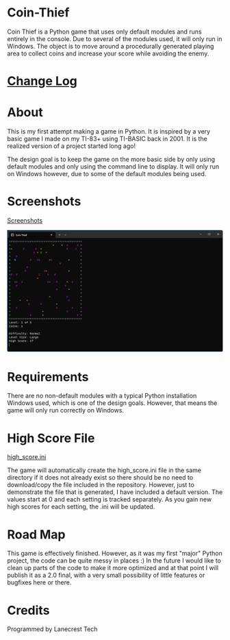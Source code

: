# Coin-Thief

Coin Thief is a Python game that uses only default modules and runs entirely in the console. Due to several of the modules used, it will only run in Windows. The object is to move around a procedurally generated playing area to collect coins and increase your score while avoiding the enemy.

[Change Log](changelog.md)
=

About
=
This is my first attempt making a game in Python. It is inspired 
by a very basic game I made on my TI-83+ using TI-BASIC back in
2001. It is the realized version of a project started long ago!

The design goal is to keep the game on the more basic side by 
only using default modules and only using the command line to 
display. It will only run on Windows however, due to some of the 
default modules being used.

Screenshots
=
[Screenshots](/screenshots)

![Alt text](/screenshots/v1_41_gameplay.png?raw=true "Gameplay")

Requirements
=
There are no non-default modules with a typical Python installation 
Windows used, which is one of the design goals. However, that means 
the game will only run correctly on Windows.

High Score File
=
[high_score.ini](high_score.ini)

The game will automatically create the high_score.ini file in the same 
directory if it does not already exist so there should be no need to 
download/copy the file included in the repository. However, just to 
demonstrate the file that is generated, I have included a default 
version. The values start at 0 and each setting is tracked separately. 
As you gain new high scores for each setting, the .ini will be updated. 

Road Map
=
This game is effectively finished. However, as it was my first "major" 
Python project, the code can be quite messy in places :) In the future 
I would like to clean up parts of the code to make it more optimized 
and at that point I will publish it as a 2.0 final, with a very small 
possibility of little features or bugfixes here or there.

Credits
=
Programmed by Lanecrest Tech
